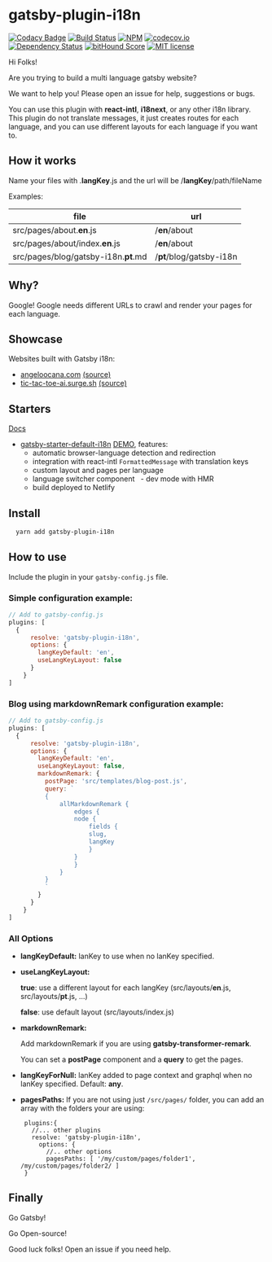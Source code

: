 # gatsby-plugin-i18n

[![Codacy Badge](https://api.codacy.com/project/badge/Grade/0b3a917c0cb9433cb12eec33b989c723)](https://www.codacy.com/app/angeloocana/gatsby-plugin-i18n?utm_source=github.com&utm_medium=referral&utm_content=angeloocana/gatsby-plugin-i18n&utm_campaign=badger)
[![Build Status](https://travis-ci.org/angeloocana/gatsby-plugin-i18n.svg)](https://travis-ci.org/angeloocana/gatsby-plugin-i18n)
[![NPM](https://img.shields.io/npm/v/gatsby-plugin-i18n.svg)](https://www.npmjs.com/package/gatsby-plugin-i18n)
[![codecov.io](http://codecov.io/github/angeloocana/gatsby-plugin-i18n/coverage.svg)](http://codecov.io/github/angeloocana/gatsby-plugin-i18n)
[![Dependency Status](https://gemnasium.com/angeloocana/gatsby-plugin-i18n.svg)](https://gemnasium.com/angeloocana/gatsby-plugin-i18n)
[![bitHound Score](https://www.bithound.io/github/gotwarlost/istanbul/badges/score.svg)](https://www.bithound.io/github/angeloocana/gatsby-plugin-i18n)
[![MIT license](http://img.shields.io/badge/license-MIT-brightgreen.svg)](http://opensource.org/licenses/MIT)

Hi Folks!

Are you trying to build a multi language gatsby website?

We want to help you! Please open an issue for help, suggestions or bugs.

You can use this plugin with **react-intl**, **i18next**, or any other i18n library. This plugin do not translate messages, it just creates routes for each language, and you can use different layouts for each language if you want to.

## How it works

Name your files with .**langKey**.js and the url will be /**langKey**/path/fileName

Examples:

file | url
-- | --
src/pages/about.**en**.js | /**en**/about
src/pages/about/index.**en**.js | /**en**/about
src/pages/blog/gatsby-i18n.**pt**.md | /**pt**/blog/gatsby-i18n

## Why?

Google! Google needs different URLs to crawl and render your pages for each language.


## Showcase

Websites built with Gatsby i18n:
* [angeloocana.com](https://angeloocana.com) [(source)](https://github.com/angeloocana/angeloocana)
* [tic-tac-toe-ai.surge.sh](https://tic-tac-toe-ai.surge.sh) [(source)](https://github.com/angeloocana/tic-tac-toe-ai)

## Starters

[Docs](https://www.gatsbyjs.org/docs/gatsby-starters/)
  * [gatsby-starter-default-i18n](https://github.com/angeloocana/gatsby-starter-default-i18n) [DEMO](https://gatsby-starter-default-i18n.netlify.com), features:
    - automatic browser-language detection and redirection
    - integration with react-intl `FormattedMessage` with translation keys
    - custom layout and pages per language
    - language switcher component
    - dev mode with HMR
    - build deployed to Netlify

## Install
```bash
  yarn add gatsby-plugin-i18n
```


## How to use
Include the plugin in your `gatsby-config.js` file.

### Simple configuration example:
```javascript
// Add to gatsby-config.js
plugins: [
  {
      resolve: 'gatsby-plugin-i18n',
      options: {        
        langKeyDefault: 'en',
        useLangKeyLayout: false
      }
    }
]
```

### Blog using **markdownRemark** configuration example:
```javascript
// Add to gatsby-config.js
plugins: [
  {
      resolve: 'gatsby-plugin-i18n',
      options: {        
        langKeyDefault: 'en',
        useLangKeyLayout: false,
        markdownRemark: {
          postPage: 'src/templates/blog-post.js',
          query: `
          {
              allMarkdownRemark {
                  edges {
                  node {
                      fields {
                      slug,
                      langKey
                      }
                  }
                  }
              }
          }
          `
        }
      }
    }
]
```

### All Options

* **langKeyDefault:**
lanKey to use when no lanKey specified.

* **useLangKeyLayout:**

  **true**: use a different layout for each langKey (src/layouts/**en**.js, src/layouts/**pt**.js, ...)

  **false**: use default layout (src/layouts/index.js)

* **markdownRemark:**

  Add markdownRemark if you are using **gatsby-transformer-remark**.

  You can set a **postPage** component and a **query** to get the pages.

* **langKeyForNull:**
  lanKey added to page context and graphql when no lanKey specified. Default: **any**.

* **pagesPaths:**
   If you are not using just `/src/pages/` folder, you can add an array with the folders your are using:
   ```
    plugins:{
      //... other plugins
      resolve: 'gatsby-plugin-i18n',
        options: {        
          //.. other options
          pagesPaths: [ '/my/custom/pages/folder1', /my/custom/pages/folder2/ ]
    }
   ```
     
   
## Finally

Go Gatsby!

Go Open-source!

Good luck folks! Open an issue if you need help.
